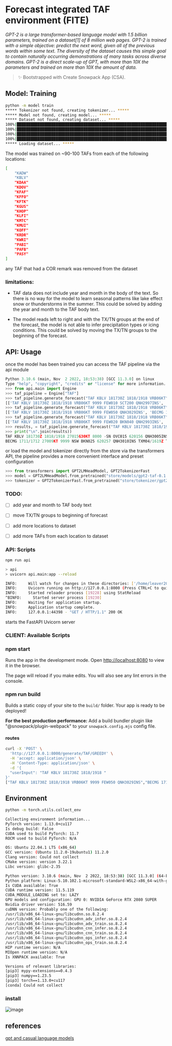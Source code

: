 # Forecast integrated TAF environment (FITE)



*GPT-2 is a large transformer-based language model with 1.5 billion parameters, trained on a dataset[1] of 8 million web pages. GPT-2 is trained with a simple objective: predict the next word, given all of the previous words within some text. The diversity of the dataset causes this simple goal to contain naturally occurring demonstrations of many tasks across diverse domains. GPT-2 is a direct scale-up of GPT, with more than 10X the parameters and trained on more than 10X the amount of data.*
> ✨ Bootstrapped with Create Snowpack App (CSA).

## Model: Training
``` bash
python -m model train
***** Tokenizer not found, creating tokenizer... *****
***** Model not found, creating model... *****
***** Dataset not found, creating dataset... *****
100%|██████████████████████████████████████████████████████████████████████████████████████████████████████████████████████████████████████████████████████████████████████████████████| 2433/2433 [00:05<00:00, 417.94ba/s]
100%|████████████████████████████████████████████████████████████████████████████████████████████████████████████████████████████████████████████████████████████████████████████████████| 609/609 [00:01<00:00, 450.50ba/s]
100%|██████████████████████████████████████████████████████████████████████████████████████████████████████████████████████████████████████████████████████████████████████████████████| 2433/2433 [00:07<00:00, 340.06ba/s]
100%|████████████████████████████████████████████████████████████████████████████████████████████████████████████████████████████████████████████████████████████████████████████████████| 609/609 [00:01<00:00, 350.89ba/s]
***** Loading dataset... *****
```
The model was trained on ~90-100 TAFs from each of the following locations:

``` bash
[
    "KADW" 
    "KBLV"
    "KDAA"
    "KDOV"
    "KFAF"
    "KFFO"
    "KFTK"
    "KGUS"
    "KHOP"
    "KLFI"
    "KMTC"
    "KMUI"
    "KOFF"
    "KRDR"
    "KWRI"
    "PABI"
    "PAFB"
    "PASY"
]
```

any TAF that had a COR remark was removed from the dataset
### limitations:

- TAF data does not include year and month in the body of the text.  So there is no way for the model to learn seasonal patterns like lake effect snow or thunderstorms in the summer.  This could be solved by adding the year and month to the TAF body text.

- The model reads left to right and with the TX/TN groups at the end of the forecast, the model is not able to infer precipitation types or icing conditions.  This could be solved by moving the TX/TN groups to the beginning of the forecast.

## API: Usage
once the model has been trained you can access the TAF pipeline via the api module
```  python
Python 3.10.6 (main, Nov  2 2022, 18:53:38) [GCC 11.3.0] on linux
Type "help", "copyright", "credits" or "license" for more information.
>>> from api.main import Engine
>>> taf_pipeline = Engine["TAF"]
>>> taf_pipeline.generate_forecast("TAF KBLV 181730Z 1818/1918 VRB06KT") # chooses a random preset hyper-parameter strategy
[['TAF KBLV 181730Z 1818/1918 VRB06KT 9999 FEW010 SCT200 QNH2997INS', 'BECMG 1800/1801 VRB06KT 9999 SCT020 OVC200 QNH2999INS', 'BECMG 1811/1812 VRB06KT 9999 SCT030 BKN200 QNH3001INS', 'BECMG 1814/1815 26015KT 9999 SCT030 BKN200 QNH3005INS TX11/1719Z TN00/1810Z']]
>>> taf_pipeline.generate_forecast("TAF KBLV 181730Z 1818/1918 VRB06KT", "GREEDY")
[['TAF KBLV 181730Z 1818/1918 VRB06KT 9999 FEW050 QNH3029INS', 'BECMG 1714/1715 26010G15KT 9999 FEW060 QNH3028INS TX02/1620Z TNM03/1712Z']]
>>> taf_pipeline.generate_forecast("TAF KBLV 181730Z 1818/1918 VRB06KT", "TOP_K5")
[['TAF KBLV 181730Z 1818/1918 VRB06KT 9999 FEW020 BKN040 QNH2993INS', 'BECMG 1702/1703 27012KT 9999 FEW030 BKN250 QNH3010INS', 'BECMG 1710/1711 VRB06KT 9999 SCT250 QNH3020INS TX05/1620Z TN00/1712Z']]
>>> results, = taf_pipeline.generate_forecast("TAF KBLV 181730Z 1818/1918 27015G30KT 8000", "TOP_K5")
>>> print("\n".join(results))
TAF KBLV 181730Z 1818/1918 27015G30KT 8000 -SN OVC015 620156 QNH3005INS
BECMG 1711/1712 27009KT 9999 NSW BKN025 620257 QNH3010INS TXM04/1619Z TNM13/1710Z
```

or load the model and tokenizer directly from the store via the transformers API, the pipeline provides a more convenient interface and preset configuration


``` python
>>> from transformers import GPT2LMHeadModel, GPT2TokenizerFast
>>> model = GPT2LMHeadModel.from_pretrained("store/models/gpt2-taf-0.1.0")
>>> tokenizer = GPT2TokenizerFast.from_pretrained("store/tokenizer/gpt2-taf-0.1.0")
```


### TODO:

- [ ] add year and month to TAF body text
- [ ] move TX/TN groups to beginning of forecast
- [ ] add more locations to dataset
- [ ] add more TAFs from each location to dataset


### API: Scripts
``` bash
npm run api

> api
> uvicorn api.main:app --reload

INFO:     Will watch for changes in these directories: ['/home/leaver2000/fite-gpt2']
INFO:     Uvicorn running on http://127.0.0.1:8000 (Press CTRL+C to quit)
INFO:     Started reloader process [19228] using StatReload
^BINFO:     Started server process [19230]
INFO:     Waiting for application startup.
INFO:     Application startup complete.
INFO:     127.0.0.1:44398 - "GET / HTTP/1.1" 200 OK
```

starts the FastAPI Uvicorn server

### CLIENT: Available Scripts

### npm start

Runs the app in the development mode.
Open <http://localhost:8080> to view it in the browser.

The page will reload if you make edits.
You will also see any lint errors in the console.

### npm run build

Builds a static copy of your site to the `build/` folder.
Your app is ready to be deployed!

**For the best production performance:** Add a build bundler plugin like "@snowpack/plugin-webpack" to your `snowpack.config.mjs` config file.



#### routes
<!-- POST ROUTE -->
``` bash
curl -X 'POST' \
  'http://127.0.0.1:8000/generate/TAF/GREEDY' \
  -H 'accept: application/json' \
  -H 'Content-Type: application/json' \
  -d '{
  "userInput": "TAF KBLV 181730Z 1818/1918 "
}'
["TAF KBLV 181730Z 1818/1918 VRB06KT 9999 FEW050 QNH3029INS","BECMG 1714/1715 26010G15KT 9999 FEW060 QNH3028INS TX02/1620Z TNM03/1712Z"]
```


## Environment

``` bash
python -m torch.utils.collect_env

Collecting environment information...
PyTorch version: 1.13.0+cu117
Is debug build: False
CUDA used to build PyTorch: 11.7
ROCM used to build PyTorch: N/A

OS: Ubuntu 22.04.1 LTS (x86_64)
GCC version: (Ubuntu 11.2.0-19ubuntu1) 11.2.0
Clang version: Could not collect
CMake version: version 3.22.1
Libc version: glibc-2.35

Python version: 3.10.6 (main, Nov  2 2022, 18:53:38) [GCC 11.3.0] (64-bit runtime)
Python platform: Linux-5.10.102.1-microsoft-standard-WSL2-x86_64-with-glibc2.35
Is CUDA available: True
CUDA runtime version: 11.5.119
CUDA_MODULE_LOADING set to: LAZY
GPU models and configuration: GPU 0: NVIDIA GeForce RTX 2080 SUPER
Nvidia driver version: 516.59
cuDNN version: Probably one of the following:
/usr/lib/x86_64-linux-gnu/libcudnn.so.8.2.4
/usr/lib/x86_64-linux-gnu/libcudnn_adv_infer.so.8.2.4
/usr/lib/x86_64-linux-gnu/libcudnn_adv_train.so.8.2.4
/usr/lib/x86_64-linux-gnu/libcudnn_cnn_infer.so.8.2.4
/usr/lib/x86_64-linux-gnu/libcudnn_cnn_train.so.8.2.4
/usr/lib/x86_64-linux-gnu/libcudnn_ops_infer.so.8.2.4
/usr/lib/x86_64-linux-gnu/libcudnn_ops_train.so.8.2.4
HIP runtime version: N/A
MIOpen runtime version: N/A
Is XNNPACK available: True

Versions of relevant libraries:
[pip3] mypy-extensions==0.4.3
[pip3] numpy==1.23.5
[pip3] torch==1.13.0+cu117
[conda] Could not collect
```
### install



![image](https://user-images.githubusercontent.com/76945789/203183599-ba4adad0-d87b-407a-94ac-d9acb2c19d08.png)


## references
[gpt and casual language models](https://huggingface.co/transformers/v2.0.0/examples.html#gpt-2-gpt-and-causal-language-modeling)